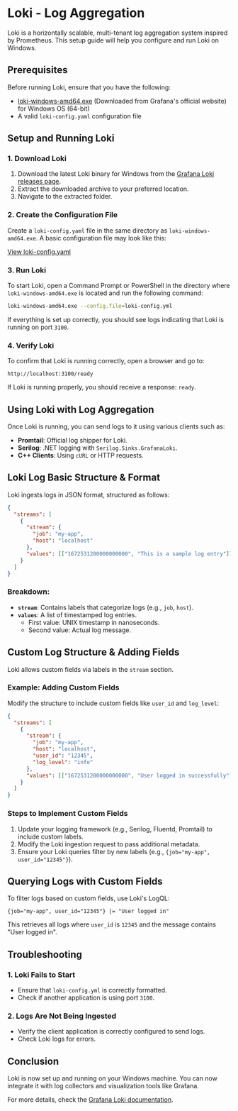 # Loki - Log Aggregation

Loki is a horizontally scalable, multi-tenant log aggregation system inspired by Prometheus. This setup guide will help you configure and run Loki on Windows.

## Prerequisites

Before running Loki, ensure that you have the following:

- [loki-windows-amd64.exe](https://grafana.com/docs/loki/latest/installation/local/) (Downloaded from Grafana's official website) for Windows OS (64-bit)
- A valid `loki-config.yaml` configuration file

## Setup and Running Loki

### 1. Download Loki

1. Download the latest Loki binary for Windows from the [Grafana Loki releases page](https://github.com/grafana/loki/releases).
2. Extract the downloaded archive to your preferred location.
3. Navigate to the extracted folder.

### 2. Create the Configuration File

Create a `loki-config.yaml` file in the same directory as `loki-windows-amd64.exe`. A basic configuration file may look like this:

[View loki-config.yaml](./loki-config.yaml)

### 3. Run Loki

To start Loki, open a Command Prompt or PowerShell in the directory where `loki-windows-amd64.exe` is located and run the following command:

```sh
loki-windows-amd64.exe --config.file=loki-config.yml
```

If everything is set up correctly, you should see logs indicating that Loki is running on port `3100`.

### 4. Verify Loki

To confirm that Loki is running correctly, open a browser and go to:

```
http://localhost:3100/ready
```

If Loki is running properly, you should receive a response: `ready`.

## Using Loki with Log Aggregation

Once Loki is running, you can send logs to it using various clients such as:

- **Promtail**: Official log shipper for Loki.
- **Serilog**: .NET logging with `Serilog.Sinks.GrafanaLoki`.
- **C++ Clients**: Using `cURL` or HTTP requests.

## Loki Log Basic Structure & Format

Loki ingests logs in JSON format, structured as follows:

```json
{
  "streams": [
    {
      "stream": {
        "job": "my-app",
        "host": "localhost"
      },
      "values": [["1672531200000000000", "This is a sample log entry"]]
    }
  ]
}
```

### Breakdown:

- **`stream`**: Contains labels that categorize logs (e.g., `job`, `host`).
- **`values`**: A list of timestamped log entries.
  - First value: UNIX timestamp in nanoseconds.
  - Second value: Actual log message.

## Custom Log Structure & Adding Fields

Loki allows custom fields via labels in the `stream` section.

### Example: Adding Custom Fields

Modify the structure to include custom fields like `user_id` and `log_level`:

```json
{
  "streams": [
    {
      "stream": {
        "job": "my-app",
        "host": "localhost",
        "user_id": "12345",
        "log_level": "info"
      },
      "values": [["1672531200000000000", "User logged in successfully"]]
    }
  ]
}
```

### Steps to Implement Custom Fields

1. Update your logging framework (e.g., Serilog, Fluentd, Promtail) to include custom labels.
2. Modify the Loki ingestion request to pass additional metadata.
3. Ensure your Loki queries filter by new labels (e.g., `{job="my-app", user_id="12345"}`).

## Querying Logs with Custom Fields

To filter logs based on custom fields, use Loki's LogQL:

```logql
{job="my-app", user_id="12345"} |= "User logged in"
```

This retrieves all logs where `user_id` is `12345` and the message contains "User logged in".

## Troubleshooting

### 1. Loki Fails to Start

- Ensure that `loki-config.yml` is correctly formatted.
- Check if another application is using port `3100`.

### 2. Logs Are Not Being Ingested

- Verify the client application is correctly configured to send logs.
- Check Loki logs for errors.

## Conclusion

Loki is now set up and running on your Windows machine. You can now integrate it with log collectors and visualization tools like Grafana.

For more details, check the [Grafana Loki documentation](https://grafana.com/docs/loki/latest/).
